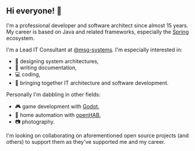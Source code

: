 ## Hi everyone! 👋

I'm a professional developer and software architect since almost 15 years.
My career is based on Java and related frameworks, especially the [Spring](https://spring.io/) ecosystem.

I'm a Lead IT Consultant at [@msg-systems](https://github.com/msg-systems).
I'm especially interested in:

- 🔭 designing system architectures,
- 📝 writing documentation,
- 💻 coding,
- 🤝 bringing together IT architecture and software development.

Personally I'm dabbling in other fields:

- 🎮 game development with [Godot](https://github.com/godotengine),
- 🏡 home automation with [openHAB](https://github.com/openhab),
- 📷 photography.

I'm looking on collaborating on aforementioned open source projects (and others) to support them as they've supported me and my career.


<!--
Here are some ideas to get you started:

- 👯 I’m looking to collaborate on ...
- 🤔 I’m looking for help with ...
- 💬 Ask me about ...
- 📫 How to reach me: ...
- 😄 Pronouns: ...
- ⚡ Fun fact: ...
-->

